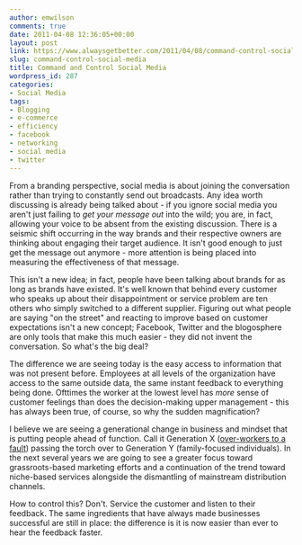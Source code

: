 ```yaml
---
author: emwilson
comments: true
date: 2011-04-08 12:36:05+00:00
layout: post
link: https://www.alwaysgetbetter.com/2011/04/08/command-control-social-media/
slug: command-control-social-media
title: Command and Control Social Media
wordpress_id: 287
categories:
- Social Media
tags:
- Blogging
- e-commerce
- efficiency
- facebook
- networking
- social media
- twitter
---
```


From a branding perspective, social media is about joining the conversation rather than trying to constantly send out broadcasts. Any idea worth discussing is already being talked about - if you ignore social media you aren't just failing to _get your message out_ into the wild; you are, in fact, allowing your voice to be absent from the existing discussion. There is a seismic shift occurring in the way brands and their respective owners are thinking about engaging their target audience. It isn't good enough to just get the message out anymore - more attention is being placed into measuring the effectiveness of that message.

This isn't a new idea; in fact, people have been talking about brands for as long as brands have existed. It's well known that behind every customer who speaks up about their disappointment or service problem are ten others who simply switched to a different supplier. Figuring out what people are saying "on the street" and reacting to improve based on customer expectations isn't a new concept; Facebook, Twitter and the blogosphere are only tools that make this much easier - they did not invent the conversation. So what's the big deal?

The difference we are seeing today is the easy access to information that was not present before. Employees at all levels of the organization have access to the same outside data, the same instant feedback to everything being done. Ofttimes the worker at the lowest level has _more_ sense of customer feelings than does the decision-making upper management - this has always been true, of course, so why the sudden magnification?

I believe we are seeing a generational change in business and mindset that is putting people ahead of function. Call it Generation X ([over-workers to a fault](/blog/2011/04/06/overwork-creative-work-ethic/)) passing the torch over to Generation Y (family-focused individuals). In the next several years we are going to see a greater focus toward grassroots-based marketing efforts and a continuation of the trend toward niche-based services alongside  the dismantling of mainstream distribution channels.

How to control this? Don't. Service the customer and listen to their feedback. The same ingredients that have always made businesses successful are still in place: the difference is it is now easier than ever to hear the feedback faster.
